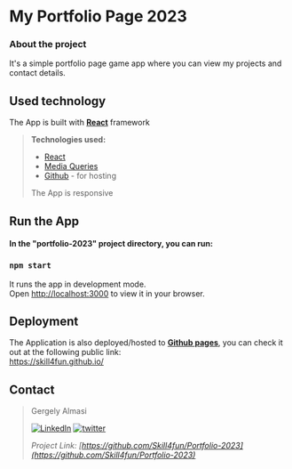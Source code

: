 <!-- ABOUT THE PROJECT -->
# My Portfolio Page 2023
### About the project

It's a simple portfolio page game app where you can view my projects and contact details.

## Used technology
The App is built with **[React](https://reactjs.org/)** framework

>**Technologies used:**
>* [React](https://reactjs.org/)
>* [Media Queries](https://www.w3schools.com/css/css_rwd_mediaqueries.asp)
>* [Github](https://github.com/) - for hosting
>
>The App is responsive 

<!-- CONFIGURATION -->
## Run the App

#### In the "portfolio-2023" project directory, you can run:
### `npm start`

It runs the app in development mode.\
Open [http://localhost:3000](http://localhost:3000) to view it in your browser.


## Deployment

The Application is also deployed/hosted to **[Github pages](https://pages.github.com/)**, you can check it out at the following public link:\
https://skill4fun.github.io/


<!-- CONTACT -->
## Contact

>Gergely Almasi 
>
>[![LinkedIn][linkedin-shield]][linkedin-url] [![twitter][twitter-shield]][twitter-url] 
>
>_Project Link: [https://github.com/Skill4fun/Portfolio-2023](https://github.com/Skill4fun/Portfolio-2023)_  
>
>

<!-- MARKDOWN LINKS & IMAGES -->
[linkedin-shield]: https://img.shields.io/badge/-LinkedIn-black.svg?style=logo=linkedin&colorB=0092cc
[linkedin-url]: https://linkedin.com/in/gergo-almasi
[twitter-shield]: https://img.shields.io/twitter/url?style=social&url=https%3A%2F%2Ftwitter.com%2F
[twitter-url]: https://twitter.com/Skill4fun_